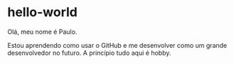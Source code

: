 # hello-world


Olá, meu nome é Paulo.

Estou aprendendo como usar o GitHub e me desenvolver como um grande desenvolvedor no futuro.
A princípio tudo aqui é hobby.
